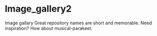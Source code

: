 # Image_gallery2
Image gallary Great repository names are short and memorable. Need inspiration? How about musical-parakeet.
